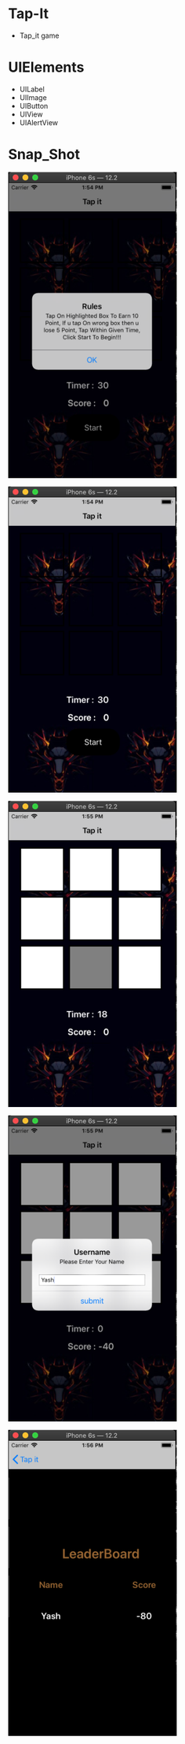 # Tap-It
* Tap_it game 




# UIElements
* UILabel
* UIImage
* UIButton
* UIView
* UIAlertView




# Snap_Shot

![1](https://github.com/Yashbhandari1999/Tap-It/blob/main/Tap_It/1.png)

![2](https://github.com/Yashbhandari1999/Tap-It/blob/main/Tap_It/2.png)

![3](https://github.com/Yashbhandari1999/Tap-It/blob/main/Tap_It/3.png)

![4](https://github.com/Yashbhandari1999/Tap-It/blob/main/Tap_It/4.png)

![5](https://github.com/Yashbhandari1999/Tap-It/blob/main/Tap_It/5.png)
